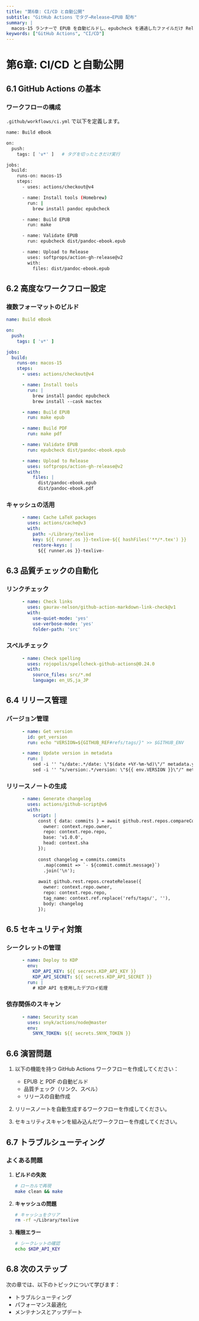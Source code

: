 ```yaml
---
title: "第6章: CI/CD と自動公開"
subtitle: "GitHub Actions でタグ→Release→EPUB 配布"
summary: |
  macos-15 ランナーで EPUB を自動ビルドし、epubcheck を通過したファイルだけ Release に添付します。
keywords: ["GitHub Actions", "CI/CD"]
---
```


# 第6章: CI/CD と自動公開

## 6.1 GitHub Actions の基本

### ワークフローの構成

`.github/workflows/ci.yml` で以下を定義します。

```bash
name: Build eBook

on:
  push:
    tags: [ 'v*' ]   # タグを切ったときだけ実行

jobs:
  build:
    runs-on: macos-15
    steps:
      - uses: actions/checkout@v4

      - name: Install tools (Homebrew)
        run: |
          brew install pandoc epubcheck

      - name: Build EPUB
        run: make

      - name: Validate EPUB
        run: epubcheck dist/pandoc-ebook.epub

      - name: Upload to Release
        uses: softprops/action-gh-release@v2
        with:
          files: dist/pandoc-ebook.epub
```

## 6.2 高度なワークフロー設定

### 複数フォーマットのビルド

```yaml
name: Build eBook

on:
  push:
    tags: [ 'v*' ]

jobs:
  build:
    runs-on: macos-15
    steps:
      - uses: actions/checkout@v4

      - name: Install tools
        run: |
          brew install pandoc epubcheck
          brew install --cask mactex

      - name: Build EPUB
        run: make epub

      - name: Build PDF
        run: make pdf

      - name: Validate EPUB
        run: epubcheck dist/pandoc-ebook.epub

      - name: Upload to Release
        uses: softprops/action-gh-release@v2
        with:
          files: |
            dist/pandoc-ebook.epub
            dist/pandoc-ebook.pdf
```

### キャッシュの活用

```yaml
      - name: Cache LaTeX packages
        uses: actions/cache@v3
        with:
          path: ~/Library/texlive
          key: ${{ runner.os }}-texlive-${{ hashFiles('**/*.tex') }}
          restore-keys: |
            ${{ runner.os }}-texlive-
```

## 6.3 品質チェックの自動化

### リンクチェック

```yaml
      - name: Check links
        uses: gaurav-nelson/github-action-markdown-link-check@v1
        with:
          use-quiet-mode: 'yes'
          use-verbose-mode: 'yes'
          folder-path: 'src'
```

### スペルチェック

```yaml
      - name: Check spelling
        uses: rojopolis/spellcheck-github-actions@0.24.0
        with:
          source_files: src/*.md
          language: en_US,ja_JP
```

## 6.4 リリース管理

### バージョン管理

```yaml
      - name: Get version
        id: get_version
        run: echo "VERSION=${GITHUB_REF#refs/tags/}" >> $GITHUB_ENV

      - name: Update version in metadata
        run: |
          sed -i '' "s/date:.*/date: \"$(date +%Y-%m-%d)\"/" metadata.yaml
          sed -i '' "s/version:.*/version: \"${{ env.VERSION }}\"/" metadata.yaml
```

### リリースノートの生成

```yaml
      - name: Generate changelog
        uses: actions/github-script@v6
        with:
          script: |
            const { data: commits } = await github.rest.repos.compareCommits({
              owner: context.repo.owner,
              repo: context.repo.repo,
              base: 'v1.0.0',
              head: context.sha
            });
            
            const changelog = commits.commits
              .map(commit => `- ${commit.commit.message}`)
              .join('\n');
            
            await github.rest.repos.createRelease({
              owner: context.repo.owner,
              repo: context.repo.repo,
              tag_name: context.ref.replace('refs/tags/', ''),
              body: changelog
            });
```

## 6.5 セキュリティ対策

### シークレットの管理

```yaml
      - name: Deploy to KDP
        env:
          KDP_API_KEY: ${{ secrets.KDP_API_KEY }}
          KDP_API_SECRET: ${{ secrets.KDP_API_SECRET }}
        run: |
          # KDP API を使用したデプロイ処理
```

### 依存関係のスキャン

```yaml
      - name: Security scan
        uses: snyk/actions/node@master
        env:
          SNYK_TOKEN: ${{ secrets.SNYK_TOKEN }}
```

## 6.6 演習問題

1. 以下の機能を持つ GitHub Actions ワークフローを作成してください：
   - EPUB と PDF の自動ビルド
   - 品質チェック（リンク、スペル）
   - リリースの自動作成

2. リリースノートを自動生成するワークフローを作成してください。

3. セキュリティスキャンを組み込んだワークフローを作成してください。

## 6.7 トラブルシューティング

### よくある問題

1. **ビルドの失敗**
   ```bash
   # ローカルで再現
   make clean && make
   ```

2. **キャッシュの問題**
   ```bash
   # キャッシュをクリア
   rm -rf ~/Library/texlive
   ```

3. **権限エラー**
   ```bash
   # シークレットの確認
   echo $KDP_API_KEY
   ```

## 6.8 次のステップ

次の章では、以下のトピックについて学びます：

- トラブルシューティング
- パフォーマンス最適化
- メンテナンスとアップデート